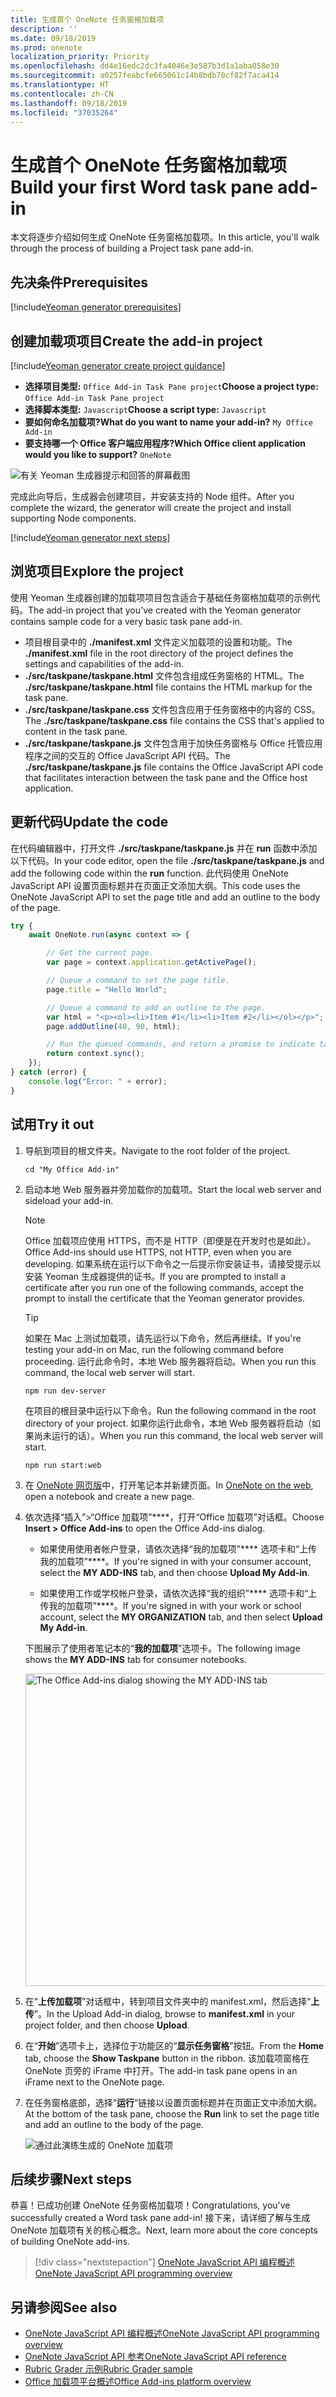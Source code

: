 ```yaml
---
title: 生成首个 OneNote 任务窗格加载项
description: ''
ms.date: 09/18/2019
ms.prod: onenote
localization_priority: Priority
ms.openlocfilehash: dd4e16edc2dc3fa4046e3e587b3d1a1aba058e30
ms.sourcegitcommit: a0257feabcfe665061c14b8bdb70cf82f7aca414
ms.translationtype: HT
ms.contentlocale: zh-CN
ms.lasthandoff: 09/18/2019
ms.locfileid: "37035264"
---
```

# <a name="build-your-first-onenote-task-pane-add-in"></a><span data-ttu-id="c418a-102">生成首个 OneNote 任务窗格加载项</span><span class="sxs-lookup"><span data-stu-id="c418a-102">Build your first Word task pane add-in</span></span>

<span data-ttu-id="c418a-103">本文将逐步介绍如何生成 OneNote 任务窗格加载项。</span><span class="sxs-lookup"><span data-stu-id="c418a-103">In this article, you'll walk through the process of building a Project task pane add-in.</span></span>

## <a name="prerequisites"></a><span data-ttu-id="c418a-104">先决条件</span><span class="sxs-lookup"><span data-stu-id="c418a-104">Prerequisites</span></span>

[!include[Yeoman generator prerequisites](../includes/quickstart-yo-prerequisites.md)]

## <a name="create-the-add-in-project"></a><span data-ttu-id="c418a-105">创建加载项项目</span><span class="sxs-lookup"><span data-stu-id="c418a-105">Create the add-in project</span></span>

[!include[Yeoman generator create project guidance](../includes/yo-office-command-guidance.md)]

- <span data-ttu-id="c418a-106">**选择项目类型:** `Office Add-in Task Pane project`</span><span class="sxs-lookup"><span data-stu-id="c418a-106">**Choose a project type:** `Office Add-in Task Pane project`</span></span>
- <span data-ttu-id="c418a-107">**选择脚本类型:** `Javascript`</span><span class="sxs-lookup"><span data-stu-id="c418a-107">**Choose a script type:** `Javascript`</span></span>
- <span data-ttu-id="c418a-108">**要如何命名加载项?**</span><span class="sxs-lookup"><span data-stu-id="c418a-108">**What do you want to name your add-in?**</span></span> `My Office Add-in`
- <span data-ttu-id="c418a-109">**要支持哪一个 Office 客户端应用程序?**</span><span class="sxs-lookup"><span data-stu-id="c418a-109">**Which Office client application would you like to support?**</span></span> `OneNote`

![有关 Yeoman 生成器提示和回答的屏幕截图](../images/yo-office-onenote.png)

<span data-ttu-id="c418a-111">完成此向导后，生成器会创建项目，并安装支持的 Node 组件。</span><span class="sxs-lookup"><span data-stu-id="c418a-111">After you complete the wizard, the generator will create the project and install supporting Node components.</span></span>

[!include[Yeoman generator next steps](../includes/yo-office-next-steps.md)]

## <a name="explore-the-project"></a><span data-ttu-id="c418a-112">浏览项目</span><span class="sxs-lookup"><span data-stu-id="c418a-112">Explore the project</span></span>

<span data-ttu-id="c418a-113">使用 Yeoman 生成器创建的加载项项目包含适合于基础任务窗格加载项的示例代码。</span><span class="sxs-lookup"><span data-stu-id="c418a-113">The add-in project that you've created with the Yeoman generator contains sample code for a very basic task pane add-in.</span></span> 

- <span data-ttu-id="c418a-114">项目根目录中的 **./manifest.xml** 文件定义加载项的设置和功能。</span><span class="sxs-lookup"><span data-stu-id="c418a-114">The **./manifest.xml** file in the root directory of the project defines the settings and capabilities of the add-in.</span></span>
- <span data-ttu-id="c418a-115">**./src/taskpane/taskpane.html** 文件包含组成任务窗格的 HTML。</span><span class="sxs-lookup"><span data-stu-id="c418a-115">The **./src/taskpane/taskpane.html** file contains the HTML markup for the task pane.</span></span>
- <span data-ttu-id="c418a-116">**./src/taskpane/taskpane.css** 文件包含应用于任务窗格中的内容的 CSS。</span><span class="sxs-lookup"><span data-stu-id="c418a-116">The **./src/taskpane/taskpane.css** file contains the CSS that's applied to content in the task pane.</span></span>
- <span data-ttu-id="c418a-117">**./src/taskpane/taskpane.js** 文件包含用于加快任务窗格与 Office 托管应用程序之间的交互的 Office JavaScript API 代码。</span><span class="sxs-lookup"><span data-stu-id="c418a-117">The **./src/taskpane/taskpane.js** file contains the Office JavaScript API code that facilitates interaction between the task pane and the Office host application.</span></span>

## <a name="update-the-code"></a><span data-ttu-id="c418a-118">更新代码</span><span class="sxs-lookup"><span data-stu-id="c418a-118">Update the code</span></span>

<span data-ttu-id="c418a-119">在代码编辑器中，打开文件 **./src/taskpane/taskpane.js** 并在 **run** 函数中添加以下代码。</span><span class="sxs-lookup"><span data-stu-id="c418a-119">In your code editor, open the file **./src/taskpane/taskpane.js** and add the following code within the **run** function.</span></span> <span data-ttu-id="c418a-120">此代码使用 OneNote JavaScript API 设置页面标题并在页面正文添加大纲。</span><span class="sxs-lookup"><span data-stu-id="c418a-120">This code uses the OneNote JavaScript API to set the page title and add an outline to the body of the page.</span></span>

```js
try {
    await OneNote.run(async context => {

        // Get the current page.
        var page = context.application.getActivePage();

        // Queue a command to set the page title.
        page.title = "Hello World";

        // Queue a command to add an outline to the page.
        var html = "<p><ol><li>Item #1</li><li>Item #2</li></ol></p>";
        page.addOutline(40, 90, html);

        // Run the queued commands, and return a promise to indicate task completion.
        return context.sync();
    });
} catch (error) {
    console.log("Error: " + error);
}
```

## <a name="try-it-out"></a><span data-ttu-id="c418a-121">试用</span><span class="sxs-lookup"><span data-stu-id="c418a-121">Try it out</span></span>

1. <span data-ttu-id="c418a-122">导航到项目的根文件夹。</span><span class="sxs-lookup"><span data-stu-id="c418a-122">Navigate to the root folder of the project.</span></span>

    ```command&nbsp;line
    cd "My Office Add-in"
    ```

2. <span data-ttu-id="c418a-123">启动本地 Web 服务器并旁加载你的加载项。</span><span class="sxs-lookup"><span data-stu-id="c418a-123">Start the local web server and sideload your add-in.</span></span>

    > [!NOTE]
    > <span data-ttu-id="c418a-124">Office 加载项应使用 HTTPS，而不是 HTTP（即便是在开发时也是如此）。</span><span class="sxs-lookup"><span data-stu-id="c418a-124">Office Add-ins should use HTTPS, not HTTP, even when you are developing.</span></span> <span data-ttu-id="c418a-125">如果系统在运行以下命令之一后提示你安装证书，请接受提示以安装 Yeoman 生成器提供的证书。</span><span class="sxs-lookup"><span data-stu-id="c418a-125">If you are prompted to install a certificate after you run one of the following commands, accept the prompt to install the certificate that the Yeoman generator provides.</span></span>

    > [!TIP]
    > <span data-ttu-id="c418a-126">如果在 Mac 上测试加载项，请先运行以下命令，然后再继续。</span><span class="sxs-lookup"><span data-stu-id="c418a-126">If you're testing your add-in on Mac, run the following command before proceeding.</span></span> <span data-ttu-id="c418a-127">运行此命令时，本地 Web 服务器将启动。</span><span class="sxs-lookup"><span data-stu-id="c418a-127">When you run this command, the local web server will start.</span></span>
    >
    > ```command&nbsp;line
    > npm run dev-server
    > ```

    <span data-ttu-id="c418a-128">在项目的根目录中运行以下命令。</span><span class="sxs-lookup"><span data-stu-id="c418a-128">Run the following command in the root directory of your project.</span></span> <span data-ttu-id="c418a-129">如果你运行此命令，本地 Web 服务器将启动（如果尚未运行的话）。</span><span class="sxs-lookup"><span data-stu-id="c418a-129">When you run this command, the local web server will start.</span></span>

    ```command&nbsp;line
    npm run start:web
    ```

3. <span data-ttu-id="c418a-130">在 [OneNote 网页版](https://www.onenote.com/notebooks)中，打开笔记本并新建页面。</span><span class="sxs-lookup"><span data-stu-id="c418a-130">In [OneNote on the web](https://www.onenote.com/notebooks), open a notebook and create a new page.</span></span>

4. <span data-ttu-id="c418a-131">依次选择“插入”>“Office 加载项”\*\*\*\*，打开“Office 加载项”对话框。</span><span class="sxs-lookup"><span data-stu-id="c418a-131">Choose **Insert > Office Add-ins** to open the Office Add-ins dialog.</span></span>

    - <span data-ttu-id="c418a-132">如果使用使用者帐户登录，请依次选择“我的加载项”\*\*\*\* 选项卡和“上传我的加载项”\*\*\*\*。</span><span class="sxs-lookup"><span data-stu-id="c418a-132">If you're signed in with your consumer account, select the **MY ADD-INS** tab, and then choose **Upload My Add-in**.</span></span>

    - <span data-ttu-id="c418a-133">如果使用工作或学校帐户登录，请依次选择“我的组织”\*\*\*\* 选项卡和“上传我的加载项”\*\*\*\*。</span><span class="sxs-lookup"><span data-stu-id="c418a-133">If you're signed in with your work or school account, select the **MY ORGANIZATION** tab, and then select **Upload My Add-in**.</span></span> 

    <span data-ttu-id="c418a-134">下图展示了使用者笔记本的“**我的加载项**”选项卡。</span><span class="sxs-lookup"><span data-stu-id="c418a-134">The following image shows the **MY ADD-INS** tab for consumer notebooks.</span></span>

    <img alt="The Office Add-ins dialog showing the MY ADD-INS tab" src="../images/onenote-office-add-ins-dialog.png" width="500">

5. <span data-ttu-id="c418a-135">在“**上传加载项**”对话框中，转到项目文件夹中的 manifest.xml，然后选择“**上传**”。</span><span class="sxs-lookup"><span data-stu-id="c418a-135">In the Upload Add-in dialog, browse to **manifest.xml** in your project folder, and then choose **Upload**.</span></span> 

6. <span data-ttu-id="c418a-136">在“**开始**”选项卡上，选择位于功能区的“**显示任务窗格**”按钮。</span><span class="sxs-lookup"><span data-stu-id="c418a-136">From the **Home** tab, choose the **Show Taskpane** button in the ribbon.</span></span> <span data-ttu-id="c418a-137">该加载项窗格在 OneNote 页旁的 iFrame 中打开。</span><span class="sxs-lookup"><span data-stu-id="c418a-137">The add-in task pane opens in an iFrame next to the OneNote page.</span></span>

7. <span data-ttu-id="c418a-138">在任务窗格底部，选择“**运行**”链接以设置页面标题并在页面正文中添加大纲。</span><span class="sxs-lookup"><span data-stu-id="c418a-138">At the bottom of the task pane, choose the **Run** link to set the page title and add an outline to the body of the page.</span></span>

    ![通过此演练生成的 OneNote 加载项](../images/onenote-first-add-in-4.png)

## <a name="next-steps"></a><span data-ttu-id="c418a-140">后续步骤</span><span class="sxs-lookup"><span data-stu-id="c418a-140">Next steps</span></span>

<span data-ttu-id="c418a-141">恭喜！已成功创建 OneNote 任务窗格加载项！</span><span class="sxs-lookup"><span data-stu-id="c418a-141">Congratulations, you've successfully created a Word task pane add-in!</span></span> <span data-ttu-id="c418a-142">接下来，请详细了解与生成 OneNote 加载项有关的核心概念。</span><span class="sxs-lookup"><span data-stu-id="c418a-142">Next, learn more about the core concepts of building OneNote add-ins.</span></span>

> [!div class="nextstepaction"]
> [<span data-ttu-id="c418a-143">OneNote JavaScript API 编程概述</span><span class="sxs-lookup"><span data-stu-id="c418a-143">OneNote JavaScript API programming overview</span></span>](../onenote/onenote-add-ins-programming-overview.md)

## <a name="see-also"></a><span data-ttu-id="c418a-144">另请参阅</span><span class="sxs-lookup"><span data-stu-id="c418a-144">See also</span></span>

- [<span data-ttu-id="c418a-145">OneNote JavaScript API 编程概述</span><span class="sxs-lookup"><span data-stu-id="c418a-145">OneNote JavaScript API programming overview</span></span>](../onenote/onenote-add-ins-programming-overview.md)
- [<span data-ttu-id="c418a-146">OneNote JavaScript API 参考</span><span class="sxs-lookup"><span data-stu-id="c418a-146">OneNote JavaScript API reference</span></span>](/office/dev/add-ins/reference/overview/onenote-add-ins-javascript-reference)
- [<span data-ttu-id="c418a-147">Rubric Grader 示例</span><span class="sxs-lookup"><span data-stu-id="c418a-147">Rubric Grader sample</span></span>](https://github.com/OfficeDev/OneNote-Add-in-Rubric-Grader)
- [<span data-ttu-id="c418a-148">Office 加载项平台概述</span><span class="sxs-lookup"><span data-stu-id="c418a-148">Office Add-ins platform overview</span></span>](../overview/office-add-ins.md)

